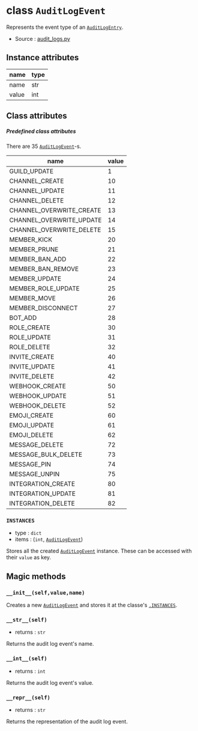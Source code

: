 # class `AuditLogEvent`

Represents the event type of an [`AuditLogEntry`](AuditLogEntry.md).

- Source : [audit_logs.py](https://github.com/HuyaneMatsu/hata/blob/master/hata/discord/audit_logs.py) 

## Instance attributes

| name      | type              |
|-----------|-------------------|
| name      | str               |
| value     | int               |

## Class attributes

##### Predefined class attributes

There are 35 [`AuditLogEvent`](AuditLogEvent.md)-s.

| name                      | value     |
|---------------------------|-----------|
| GUILD_UPDATE              |  1        |
| CHANNEL_CREATE            | 10        |
| CHANNEL_UPDATE            | 11        |
| CHANNEL_DELETE            | 12        |
| CHANNEL_OVERWRITE_CREATE  | 13        |
| CHANNEL_OVERWRITE_UPDATE  | 14        |
| CHANNEL_OVERWRITE_DELETE  | 15        |
| MEMBER_KICK               | 20        |
| MEMBER_PRUNE              | 21        |
| MEMBER_BAN_ADD            | 22        |
| MEMBER_BAN_REMOVE         | 23        |
| MEMBER_UPDATE             | 24        |
| MEMBER_ROLE_UPDATE        | 25        |
| MEMBER_MOVE               | 26        |
| MEMBER_DISCONNECT         | 27        |
| BOT_ADD                   | 28        |
| ROLE_CREATE               | 30        |
| ROLE_UPDATE               | 31        |
| ROLE_DELETE               | 32        |
| INVITE_CREATE             | 40        |
| INVITE_UPDATE             | 41        |
| INVITE_DELETE             | 42        |
| WEBHOOK_CREATE            | 50        |
| WEBHOOK_UPDATE            | 51        |
| WEBHOOK_DELETE            | 52        |
| EMOJI_CREATE              | 60        |
| EMOJI_UPDATE              | 61        |
| EMOJI_DELETE              | 62        |
| MESSAGE_DELETE            | 72        |
| MESSAGE_BULK_DELETE       | 73        |
| MESSAGE_PIN               | 74        |
| MESSAGE_UNPIN             | 75        |
| INTEGRATION_CREATE        | 80        |
| INTEGRATION_UPDATE        | 81        |
| INTEGRATION_DELETE        | 82        |

### `INSTANCES`

- type : `dict`
- items : (`int`, [`AuditLogEvent`](AuditLogEvent.md))

Stores all the created [`AuditLogEvent`](AuditLogEvent.md) instance.
These can be accessed with their `value` as key.

## Magic methods

### `__init__(self,value,name)`


Creates a new [`AuditLogEvent`](AuditLogEvent.md) and stores
it at the classe's [`.INSTANCES`](#instances).

### `__str__(self)`

- returns : `str`

Returns the audit log event's name.

### `__int__(self)`

- returns : `int`

Returns the audit log event's value.

### `__repr__(self)`

- returns : `str`

Returns the representation of the audit log event.
